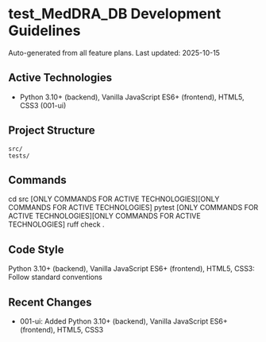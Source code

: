# test_MedDRA_DB Development Guidelines

Auto-generated from all feature plans. Last updated: 2025-10-15

## Active Technologies
- Python 3.10+ (backend), Vanilla JavaScript ES6+ (frontend), HTML5, CSS3 (001-ui)

## Project Structure
```
src/
tests/
```

## Commands
cd src [ONLY COMMANDS FOR ACTIVE TECHNOLOGIES][ONLY COMMANDS FOR ACTIVE TECHNOLOGIES] pytest [ONLY COMMANDS FOR ACTIVE TECHNOLOGIES][ONLY COMMANDS FOR ACTIVE TECHNOLOGIES] ruff check .

## Code Style
Python 3.10+ (backend), Vanilla JavaScript ES6+ (frontend), HTML5, CSS3: Follow standard conventions

## Recent Changes
- 001-ui: Added Python 3.10+ (backend), Vanilla JavaScript ES6+ (frontend), HTML5, CSS3

<!-- MANUAL ADDITIONS START -->
<!-- MANUAL ADDITIONS END -->